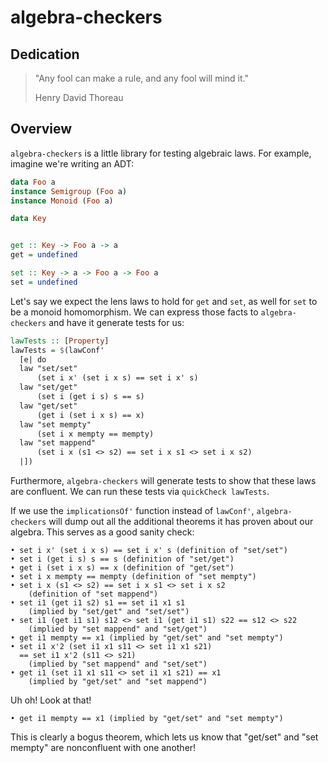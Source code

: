# algebra-checkers

## Dedication

> "Any fool can make a rule, and any fool will mind it."
>
> Henry David Thoreau


## Overview

`algebra-checkers` is a little library for testing algebraic laws. For example,
imagine we're writing an ADT:

```haskell
data Foo a
instance Semigroup (Foo a)
instance Monoid (Foo a)

data Key


get :: Key -> Foo a -> a
get = undefined

set :: Key -> a -> Foo a -> Foo a
set = undefined
```

Let's say we expect the lens laws to hold for `get` and `set`, as well for `set`
to be a monoid homomorphism. We can express those facts to `algebra-checkers`
and have it generate tests for us:

```haskell
lawTests :: [Property]
lawTests = $(lawConf'
  [e| do
  law "set/set"
      (set i x' (set i x s) == set i x' s)
  law "set/get"
      (set i (get i s) s == s)
  law "get/set"
      (get i (set i x s) == x)
  law "set mempty"
      (set i x mempty == mempty)
  law "set mappend"
      (set i x (s1 <> s2) == set i x s1 <> set i x s2)
  |])
```

Furthermore, `algebra-checkers` will generate tests to show that these laws are
confluent. We can run these tests via `quickCheck lawTests`.

If we use the `implicationsOf'` function instead of `lawConf'`,
`algebra-checkers` will dump out all the additional theorems it has proven about
our algebra. This serves as a good sanity check:

```
• set i x' (set i x s) == set i x' s (definition of "set/set")
• set i (get i s) s == s (definition of "set/get")
• get i (set i x s) == x (definition of "get/set")
• set i x mempty == mempty (definition of "set mempty")
• set i x (s1 <> s2) == set i x s1 <> set i x s2
    (definition of "set mappend")
• set i1 (get i1 s2) s1 == set i1 x1 s1
    (implied by "set/get" and "set/set")
• set i1 (get i1 s1) s12 <> set i1 (get i1 s1) s22 == s12 <> s22
    (implied by "set mappend" and "set/get")
• get i1 mempty == x1 (implied by "get/set" and "set mempty")
• set i1 x'2 (set i1 x1 s11 <> set i1 x1 s21)
  == set i1 x'2 (s11 <> s21)
    (implied by "set mappend" and "set/set")
• get i1 (set i1 x1 s11 <> set i1 x1 s21) == x1
    (implied by "get/set" and "set mappend")
```

Uh oh! Look at that!

```
• get i1 mempty == x1 (implied by "get/set" and "set mempty")
```

This is clearly a bogus theorem, which lets us know that "get/set" and "set
mempty" are nonconfluent with one another!


